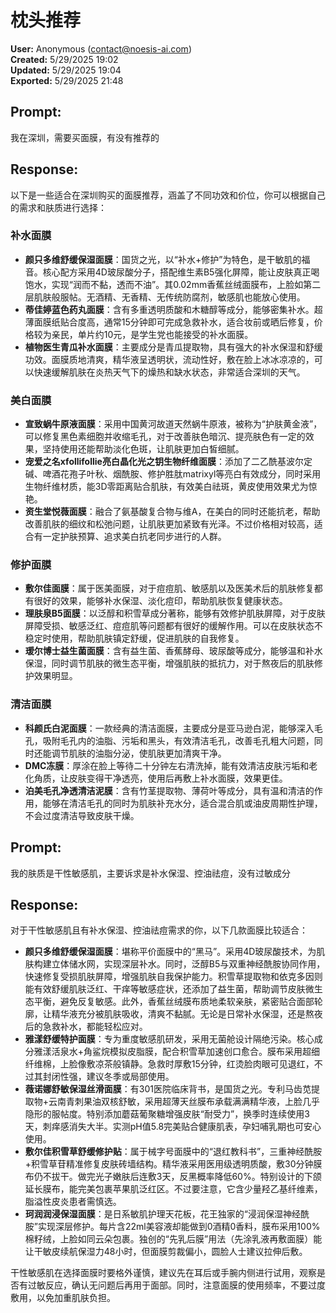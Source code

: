 # 枕头推荐

**User:** Anonymous (contact@noesis-ai.com)  
**Created:** 5/29/2025 19:02  
**Updated:** 5/29/2025 19:04  
**Exported:** 5/29/2025 21:48  

## Prompt:
我在深圳，需要买面膜，有没有推荐的

## Response:
以下是一些适合在深圳购买的面膜推荐，涵盖了不同功效和价位，你可以根据自己的需求和肤质进行选择：

### 补水面膜
- **颜只多维舒缓保湿面膜**：国货之光，以“补水+修护”为特色，是干敏肌的福音。核心配方采用4D玻尿酸分子，搭配维生素B5强化屏障，能让皮肤真正喝饱水，实现“润而不黏，透而不油”。其0.02mm香蕉丝绒面膜布，上脸如第二层肌肤般服帖。无酒精、无香精、无传统防腐剂，敏感肌也能放心使用。
- **蒂佳婷蓝色药丸面膜**：含有多重透明质酸和木糖醇等成分，能够密集补水。超薄面膜纸贴合度高，通常15分钟即可完成急救补水，适合妆前或晒后修复，价格较为亲民，单片约10元，是学生党也能接受的补水面膜。
- **植物医生青瓜补水面膜**：主要成分是青瓜提取物，具有强大的补水保湿和舒缓功效。面膜质地清爽，精华液呈透明状，流动性好，敷在脸上冰冰凉凉的，可以快速缓解肌肤在炎热天气下的燥热和缺水状态，非常适合深圳的天气。

### 美白面膜
- **宣致蜗牛原液面膜**：采用中国黄河故道天然蜗牛原液，被称为“护肤黄金液”，可以修复黑色素细胞并收缩毛孔，对于改善肤色暗沉、提亮肤色有一定的效果，坚持使用还能帮助淡化色斑，让肌肤更加白皙细腻。
- **宠爱之名xfollifollie亮白晶化光之钥生物纤维面膜**：添加了二乙酰基波尔定碱、啤酒花孢子叶秋、烟酰胺、修护胜肽matrixyl等亮白有效成分，同时采用生物纤维材质，能3D零距离贴合肌肤，有效美白祛斑，黄皮使用效果尤为惊艳。
- **资生堂悦薇面膜**：融合了氨基酸复合物与维A，在美白的同时还能抗老，帮助改善肌肤的细纹和松弛问题，让肌肤更加紧致有光泽。不过价格相对较高，适合有一定护肤预算、追求美白抗老同步进行的人群。

### 修护面膜
- **敷尔佳面膜**：属于医美面膜，对于痘痘肌、敏感肌以及医美术后的肌肤修复都有很好的效果，能够补水保湿、淡化痘印，帮助肌肤恢复健康状态。
- **理肤泉B5面膜**：以泛醇和积雪草成分著称，能够有效修护肌肤屏障，对于皮肤屏障受损、敏感泛红、痘痘肌等问题都有很好的缓解作用。可以在皮肤状态不稳定时使用，帮助肌肤镇定舒缓，促进肌肤的自我修复。
- **瑷尔博士益生菌面膜**：含有益生菌、香蕉酵母、玻尿酸等成分，能够温和补水保湿，同时调节肌肤的微生态平衡，增强肌肤的抵抗力，对于熬夜后的肌肤修护效果明显。

### 清洁面膜
- **科颜氏白泥面膜**：一款经典的清洁面膜，主要成分是亚马逊白泥，能够深入毛孔，吸附毛孔内的油脂、污垢和黑头，有效清洁毛孔，改善毛孔粗大问题，同时还能调节肌肤的油脂分泌，使肌肤更加清爽干净。
- **DMC冻膜**：厚涂在脸上等待二十分钟左右清洗掉，能有效清洁皮肤污垢和老化角质，让皮肤变得干净透亮，使用后再敷上补水面膜，效果更佳。
- **泊美毛孔净透清洁泥膜**：含有竹茎提取物、薄荷叶等成分，具有温和清洁的作用，能够在清洁毛孔的同时为肌肤补充水分，适合混合肌或油皮周期性护理，不会过度清洁导致皮肤干燥。


## Prompt:
我的肤质是干性敏感肌，主要诉求是补水保湿、控油祛痘，没有过敏成分

## Response:
对于干性敏感肌且有补水保湿、控油祛痘需求的你，以下几款面膜比较适合：
- **颜只多维舒缓保湿面膜**：堪称平价面膜中的“黑马”。采用4D玻尿酸技术，为肌肤构建立体储水网，实现深层补水。同时，泛醇B5与双重神经酰胺协同作用，快速修复受损肌肤屏障，增强肌肤自我保护能力。积雪草提取物和依克多因则能有效舒缓肌肤泛红、干痒等敏感症状，还添加了益生菌，帮助调节皮肤微生态平衡，避免反复敏感。此外，香蕉丝绒膜布质地柔软亲肤，紧密贴合面部轮廓，让精华液充分被肌肤吸收，清爽不黏腻。无论是日常补水保湿，还是熬夜后的急救补水，都能轻松应对。
- **雅漾舒缓特护面膜**：专为重度敏感肌研发，采用无菌舱设计隔绝污染。核心成分雅漾活泉水+角鲨烷模拟皮脂膜，配合积雪草加速创口愈合。膜布采用超细纤维棉，上脸像敷凉茶般镇静。急救时厚敷15分钟，红烫脸肉眼可见退红，不过其封闭性强，建议冬季或局部使用。
- **薇诺娜舒敏保湿丝滑面膜**：有301医院临床背书，是国货之光。专利马齿苋提取物+云南青刺果油双核舒敏，采用超薄天丝膜布承载满满精华液，上脸几乎隐形的服帖度。特别添加蘑菇葡聚糖增强皮肤“耐受力”，换季时连续使用3天，刺痒感消失大半。实测pH值5.8完美贴合健康肌表，孕妇哺乳期也可安心使用。
- **敷尔佳积雪草舒缓修护贴**：属于械字号面膜中的“退红教科书”，三重神经酰胺+积雪草苷精准修复皮肤砖墙结构。精华液采用医用级透明质酸，敷30分钟膜布仍不拔干。做完光子嫩肤后连敷3天，反黑概率降低60%。特别设计的下颌延长膜布，能完美包裹苹果肌泛红区。不过要注意，它含少量羟乙基纤维素，脂溢性皮炎患者需慎选。
- **珂润润浸保湿面膜**：是日系敏肌护理天花板，花王独家的“浸润保湿神经酰胺”实现深层修护。每片含22ml美容液却能做到0酒精0香料，膜布采用100%棉籽绒，上脸如同云朵包裹。独创的“先乳后膜”用法（先涂乳液再敷面膜）能让干敏皮续航保湿力48小时，但面膜剪裁偏小，圆脸人士建议拉伸后敷。

干性敏感肌在选择面膜时要格外谨慎，建议先在耳后或手腕内侧进行试用，观察是否有过敏反应，确认无问题后再用于面部。同时，注意面膜的使用频率，不要过度敷用，以免加重肌肤负担。
